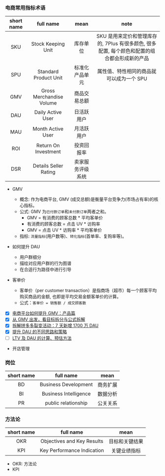 <!--
abbrlink: kb3tez6q
-->

### 电商常用指标术语

| short name |        full name         |       mean       |                                             note                                             |
| :--------: | :----------------------: | :--------------: | :------------------------------------------------------------------------------------------: |
|    SKU     |    Stock Keeping Unit    |     库存单位     | SKU 是用来定价和管理库存的, 7Plus 有很多颜色, 很多配置, 每个颜色和配置的组合都会形成新的产品 |
|    SPU     |  Standard Product Unit   |  标准化产品单元  |                           属性值、特性相同的商品就可以成为一个 SPU                           |
|    GMV     | Gross Merchandise Volume |   商品交易总额   |                                                                                              |
|    DAU     |    Daily Active User     |    日活跃用户    |                                                                                              |
|    MAU     |    Month Active User     |    月活跃用户    |                                                                                              |
|    ROI     |   Return On Investment   |    投资回报率    |                                                                                              |
|    DSR     |  Details Seller Rating   | 卖家服务评级系统 |                                                                                              |

* GMV
  * 概念: 作为电商平台, GMV (成交总额)是衡量平台竞争力(市场占有率)的核心指标。
  * 公式: GMV 为`已付款订单`和`未付款订单`两者之和。
    * GMV = 有消费的顾客总数 * 平均客单价
    * 有消费的顾客总数 = 点击 UV * 访购率
    * GMV = 点击 UV * 访购率 * 平均客单价
  * 指标: `流量指标`(用户数等)、`转化指标`(首单率、复购率等)。

* 如何提升 DAU
  * 用户群细分
  * 描绘对应用户群的行为图谱
  * 在合适行为路径中进行引导

* 客单价
  * 客单价（per customer transaction）是指商场（超市）每一个顾客平均购买商品的金额, 也即是平均交易金额客单价的计算。
  * 公式：`客单价 = 销售额 / 成交顾客数`

- [x] [电商平台如何提升 GMV：产品篇](http://www.woshipm.com/pd/766707.html)
- [x] [从 GMV 出发，看目标拆分与公式拆解](http://www.woshipm.com/operate/4000572.html)
- [x] [拆解拼多多裂变活动：7 天新增 1700 万 DAU](http://www.woshipm.com/operate/2951693.html)
- [x] [提升 DAU 的不同思路和策略](http://www.woshipm.com/operate/2739697.html)
- [ ] [LTV 及 DAU 的计算、预估方法](http://www.woshipm.com/operate/4091166.html)

* 开店管理

### 岗位

| short name |       full name       |   mean   |
| :--------: | :-------------------: | :------: |
|     BD     | Business Development  | 商务扩展 |
|     BI     | Business Intelligence | 数据分析 |
|     PR     |  public relationship  | 公关关系 |

### 方法论

| short name |         full name          |      mean      |
| :--------: | :------------------------: | :------------: |
|    OKR     | Objectives and Key Results | 目标和关键结果 |
|    KPI     | Key Performance Indication |  关键业绩指标  |

* OKR: 方法论
* KPI
